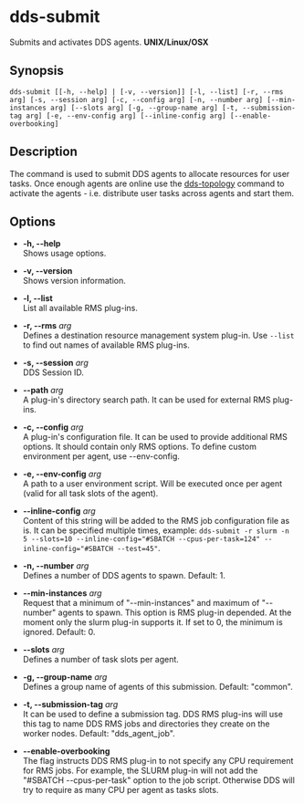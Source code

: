 # dds-submit

Submits and activates DDS agents. **UNIX/Linux/OSX**

## Synopsis

```shell
dds-submit [[-h, --help] | [-v, --version]] [-l, --list] [-r, --rms arg] [-s, --session arg] [-c, --config arg] [-n, --number arg] [--min-instances arg] [--slots arg] [-g, --group-name arg] [-t, --submission-tag arg] [-e, --env-config arg] [--inline-config arg] [--enable-overbooking]
```

## Description

The command is used to submit DDS agents to allocate resources for user tasks. Once enough agents are online use the [dds-topology](../dds-topology/README.md) command to activate the agents - i.e. distribute user tasks across agents and start them.

## Options

* **-h, --help**  
Shows usage options.  

* **-v, --version**  
Shows version information.

* **-l, --list**  
List all available RMS plug-ins.

* **-r, --rms** *arg*  
Defines a destination resource management system plug-in. Use `--list` to find out names of available RMS plug-ins.

* **-s, --session** *arg*  
DDS Session ID.

* **--path** *arg*  
A plug-in's directory search path. It can be used for external RMS plug-ins.

* **-c, --config** *arg*  
A plug-in's configuration file. It can be used to provide additional RMS options. It should contain only RMS options. To define custom environment per agent, use --env-config.

* **-e, --env-config** *arg*  
A path to a user environment script. Will be executed once per agent (valid for all task slots of the agent).

* **--inline-config** *arg*  
Content of this string will be added to the RMS job configuration file as is. It can be specified multiple times, example: `dds-submit -r slurm -n 5 --slots=10 --inline-config="#SBATCH --cpus-per-task=124" --inline-config="#SBATCH --test=45"`.

* **-n, --number** *arg*  
Defines a number of DDS agents to spawn. Default: 1.

* **--min-instances** *arg*  
Request that a minimum of "--min-instances" and maximum of "--number" agents to spawn. This option is RMS plug-in depended. At the moment only the slurm plug-in supports it. If set to 0, the minimum is ignored. Default: 0.

* **--slots** *arg*  
Defines a number of task slots per agent.

* **-g, --group-name** *arg*  
Defines a group name of agents of this submission. Default: "common".

* **-t, --submission-tag** *arg*  
It can be used to define a submission tag. DDS RMS plug-ins will use this tag to name DDS RMS jobs and directories they create on the worker nodes. Default: "dds_agent_job".

* **--enable-overbooking**  
The flag instructs DDS RMS plug-in to not specify any CPU requirement for RMS jobs. For example, the SLURM plug-in will not add the "#SBATCH --cpus-per-task" option to the job script. Otherwise DDS will try to require as many CPU per agent as tasks slots.
